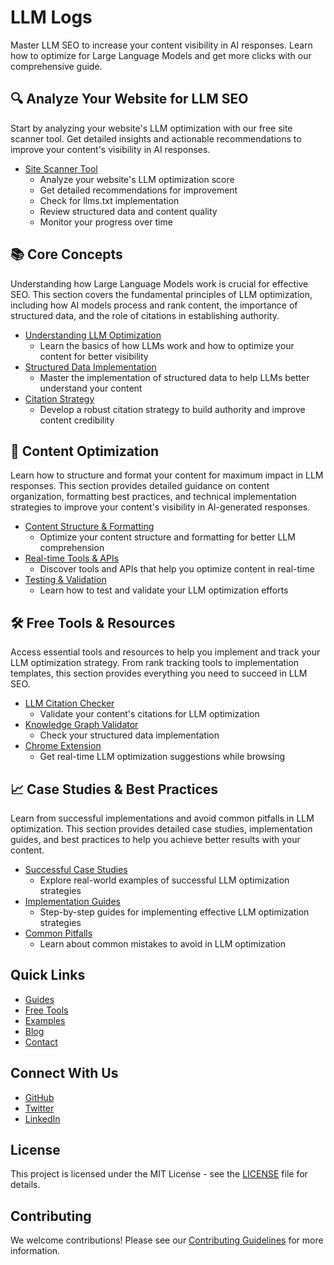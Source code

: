 # LLM Logs

Master LLM SEO to increase your content visibility in AI responses. Learn how to optimize for Large Language Models and get more clicks with our comprehensive guide.

## 🔍 Analyze Your Website for LLM SEO

Start by analyzing your website's LLM optimization with our free site scanner tool. Get detailed insights and actionable recommendations to improve your content's visibility in AI responses.

- [Site Scanner Tool](https://llmlogs.com/scan-site)
  - Analyze your website's LLM optimization score
  - Get detailed recommendations for improvement
  - Check for llms.txt implementation
  - Review structured data and content quality
  - Monitor your progress over time

## 📚 Core Concepts

Understanding how Large Language Models work is crucial for effective SEO. This section covers the fundamental principles of LLM optimization, including how AI models process and rank content, the importance of structured data, and the role of citations in establishing authority.

- [Understanding LLM Optimization](https://llmlogs.com/guides/llm-optimization/core-concepts)
  - Learn the basics of how LLMs work and how to optimize your content for better visibility
- [Structured Data Implementation](https://llmlogs.com/guides/llm-optimization/structured-data)
  - Master the implementation of structured data to help LLMs better understand your content
- [Citation Strategy](https://llmlogs.com/guides/llm-optimization/citation-strategy)
  - Develop a robust citation strategy to build authority and improve content credibility

## 🎯 Content Optimization

Learn how to structure and format your content for maximum impact in LLM responses. This section provides detailed guidance on content organization, formatting best practices, and technical implementation strategies to improve your content's visibility in AI-generated responses.

- [Content Structure & Formatting](https://llmlogs.com/guides/llm-optimization/content-optimization)
  - Optimize your content structure and formatting for better LLM comprehension
- [Real-time Tools & APIs](https://llmlogs.com/guides/llm-optimization/real-time-tools)
  - Discover tools and APIs that help you optimize content in real-time
- [Testing & Validation](https://llmlogs.com/guides/llm-optimization/testing)
  - Learn how to test and validate your LLM optimization efforts

## 🛠️ Free Tools & Resources

Access essential tools and resources to help you implement and track your LLM optimization strategy. From rank tracking tools to implementation templates, this section provides everything you need to succeed in LLM SEO.

- [LLM Citation Checker](https://llmlogs.com/free-tools/llm-citation-checker)
  - Validate your content's citations for LLM optimization
- [Knowledge Graph Validator](https://llmlogs.com/free-tools/knowledge-graph-validator)
  - Check your structured data implementation
- [Chrome Extension](https://llmlogs.com/chrome-llm-seo-checker)
  - Get real-time LLM optimization suggestions while browsing

## 📈 Case Studies & Best Practices

Learn from successful implementations and avoid common pitfalls in LLM optimization. This section provides detailed case studies, implementation guides, and best practices to help you achieve better results with your content.

- [Successful Case Studies](https://llmlogs.com/guides/llm-optimization/examples#case-studies)
  - Explore real-world examples of successful LLM optimization strategies
- [Implementation Guides](https://llmlogs.com/guides/llm-optimization/examples#implementation)
  - Step-by-step guides for implementing effective LLM optimization strategies
- [Common Pitfalls](https://llmlogs.com/guides/llm-optimization/examples#pitfalls)
  - Learn about common mistakes to avoid in LLM optimization

## Quick Links

- [Guides](https://llmlogs.com/guides/llm-optimization)
- [Free Tools](https://llmlogs.com/free-tools)
- [Examples](https://llmlogs.com/guides/llm-optimization/examples)
- [Blog](https://llmlogs.com/blog)
- [Contact](https://llmlogs.com/contact)

## Connect With Us

- [GitHub](https://github.com/mattmerrick/llmseoguide)
- [Twitter](https://twitter.com/llmseoguide)
- [LinkedIn](https://linkedin.com/company/llmseoguide)

## License

This project is licensed under the MIT License - see the [LICENSE](LICENSE) file for details.

## Contributing

We welcome contributions! Please see our [Contributing Guidelines](CONTRIBUTING.md) for more information.